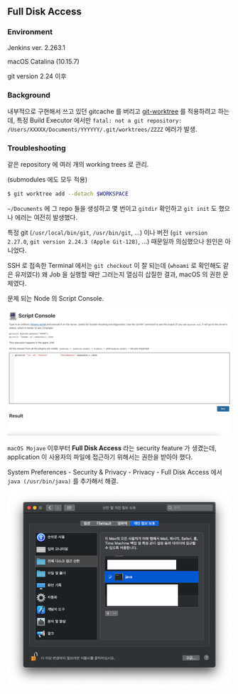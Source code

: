 ## Full Disk Access

### Environment

Jenkins ver. 2.263.1

macOS Catalina (10.15.7)

git version 2.24 이후

### Background

내부적으로 구현해서 쓰고 있던 gitcache 를 버리고 [git-worktree](https://git-scm.com/docs/git-worktree) 를 적용하려고 하는데, 특정 Build Executor 에서만 `fatal: not a git repository: /Users/XXXXX/Documents/YYYYYY/.git/worktrees/ZZZZ` 에러가 발생.

### Troubleshooting

같은 repository 에 여러 개의 working trees 로 관리. 

(submodules 에도 모두 적용)

```sh
$ git worktree add --detach $WORKSPACE
```

`~/Documents` 에 그 repo 들을 생성하고 몇 번이고 `gitdir` 확인하고 `git init` 도 했으나 에러는 여전히 발생했다.

특정 git (`/usr/local/bin/git`, `/usr/bin/git`, ...) 이나 버전 (`git version 2.27.0`, `git version 2.24.3 (Apple Git-128)`, ...) 때문일까 의심했으나 원인은 아니었다.

SSH 로 접속한 Terminal 에서는 `git checkout` 이 잘 되는데 (`whoami` 로 확인해도 같은 유저였다) 왜 Job 을 실행할 때만 그러는지 열심히 삽질한 결과, macOS 의 권한 문제였다.

문제 되는 Node 의 Script Console.

![](images/script_console_2.png)

`macOS Mojave` 이후부터 **Full Disk Access** 라는 security feature 가 생겼는데, application 이 사용자의 파일에 접근하기 위해서는 권한을 받아야 했다.

System Preferences - Security & Privacy - Privacy - Full Disk Access 에서 `java (/usr/bin/java)` 를 추가해서 해결.

![](images/full_disk_access.png)
